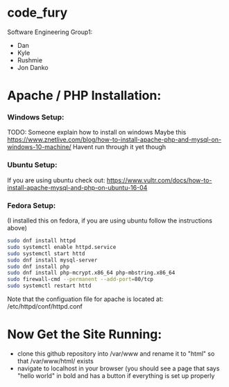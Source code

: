 # code_fury
Software Engineering Group1:
* Dan
* Kyle
* Rushmie
* Jon Danko

# Apache / PHP Installation:
### Windows Setup:
TODO: Someone explain how to install on windows
Maybe this https://www.znetlive.com/blog/how-to-install-apache-php-and-mysql-on-windows-10-machine/
Havent run through it yet though

### Ubuntu Setup:
If you are using ubuntu check out: https://www.vultr.com/docs/how-to-install-apache-mysql-and-php-on-ubuntu-16-04

### Fedora Setup:
(I installed this on fedora, if you are using ubuntu follow the instructions above)
````bash
sudo dnf install httpd
sudo systemctl enable httpd.service
sudo systemctl start httd
sudo dnf install mysql-server
sudo dnf install php
sudo dnf install php-mcrypt.x86_64 php-mbstring.x86_64
sudo firewall-cmd --permanent --add-port=80/tcp
sudo systemctl restart httd
````
Note that the configuation file for apache is located at: /etc/httpd/conf/httpd.conf

# Now Get the Site Running:
* clone this github repository into /var/www and rename it to "html" so that /var/www/html/ exists
* navigate to localhost in your browser (you should see a page that says "hello world" in bold and has a button if everything is set up properly
